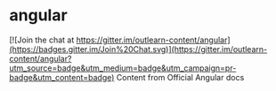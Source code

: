 # angular

[![Join the chat at https://gitter.im/outlearn-content/angular](https://badges.gitter.im/Join%20Chat.svg)](https://gitter.im/outlearn-content/angular?utm_source=badge&utm_medium=badge&utm_campaign=pr-badge&utm_content=badge)
Content from Official Angular docs
